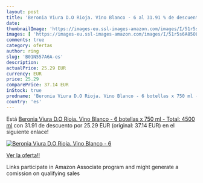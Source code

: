 ```yaml
---
layout: post
title: 'Beronia Viura D.O Rioja. Vino Blanco - 6 al 31.91 % de descuento'
date: 
thumbnailImage: 'https://images-eu.ssl-images-amazon.com/images/I/51r5s6A85OL._SL200_.jpg'
images: [ 'https://images-eu.ssl-images-amazon.com/images/I/51r5s6A85OL._SL200_.jpg' ]
comments: true
category: ofertas
author: ring
slug: 'B01N557A6A-es'
description:
actualPrice: 25.29 EUR
currency: EUR
price: 25.29
comparePrice: 37.14 EUR
inStock: true
prodname: 'Beronia Viura D.O Rioja. Vino Blanco - 6 botellas x 750 ml - Total: 4500 ml'
country: 'es'
---
```


Está [Beronia Viura D.O Rioja. Vino Blanco - 6 botellas x 750 ml - Total: 4500 ml](https://www.amazon.es/dp/B01N557A6A/?tag=tolees-21) con 31.91 de descuento por 25.29 EUR (original: 37.14 EUR) en el siguiente enlace!

[![Beronia Viura D.O Rioja. Vino Blanco - 6](https://images-eu.ssl-images-amazon.com/images/I/51r5s6A85OL._SL200_.jpg)](https://www.amazon.es/dp/B01N557A6A/?tag=tolees-21)

[Ver la oferta!!](https://www.amazon.es/dp/B01N557A6A/?tag=tolees-21)

Links participate in Amazon Associate program and might generate a comission on qualifying sales


